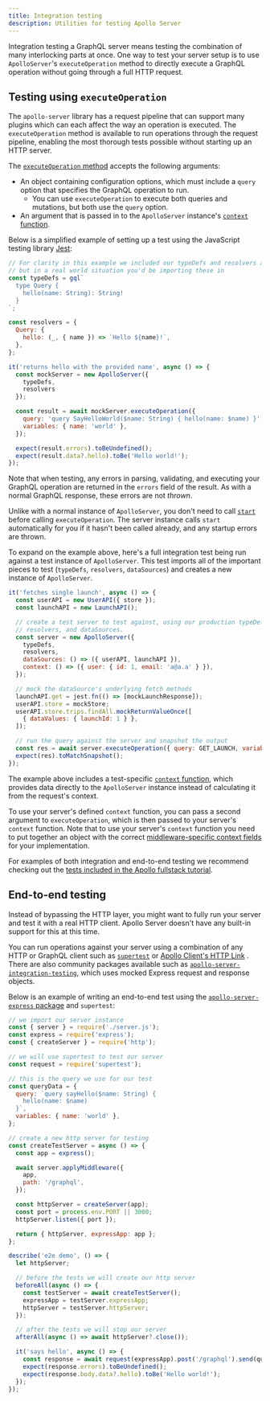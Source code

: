 ```yaml
---
title: Integration testing
description: Utilities for testing Apollo Server
---
```


Integration testing a GraphQL server means testing the combination of many interlocking parts at once. One way to test your server setup is to use `ApolloServer`'s `executeOperation` method to directly execute a GraphQL operation without going through a full HTTP request.

## Testing using `executeOperation`

The `apollo-server` library has a request pipeline that can support many plugins which can each affect the way an operation is executed. The `executeOperation` method is available to run operations through the request pipeline, enabling the most thorough tests possible without starting up an HTTP server.

The [`executeOperation` method](../api/apollo-server/#executeoperation) accepts the following arguments:
* An object containing configuration options, which must include a `query` option that specifies the GraphQL operation to run.
  * You can use `executeOperation` to execute both queries and mutations, but both use the `query` option.
* An argument that is passed in to the `ApolloServer` instance's [`context` function](../data/resolvers/#the-context-argument).

Below is a simplified example of setting up a test using the JavaScript testing library [Jest](https://jestjs.io/):
```js:title=index.test.js
// For clarity in this example we included our typeDefs and resolvers above our test,
// but in a real world situation you'd be importing these in
const typeDefs = gql`
  type Query {
    hello(name: String): String!
  }
`;

const resolvers = {
  Query: {
    hello: (_, { name }) => `Hello ${name}!`,
  },
};

it('returns hello with the provided name', async () => {
  const mockServer = new ApolloServer({
    typeDefs,
    resolvers
  });

  const result = await mockServer.executeOperation({
    query: 'query SayHelloWorld($name: String) { hello(name: $name) }',
    variables: { name: 'world' },
  });

  expect(result.errors).toBeUndefined();
  expect(result.data?.hello).toBe('Hello world!');
});
```
Note that when testing, any errors in parsing, validating, and executing your GraphQL operation are returned in the `errors` field of the result. As with a normal GraphQL response, these errors are not _thrown_.

Unlike with a normal instance of `ApolloServer`,  you don't need to call [`start`](../../api/apollo-server/#start) before calling `executeOperation`. The server instance calls `start` automatically for you if it hasn't been called already, and any startup errors are thrown.

To expand on the example above, here's a full integration test being run against a test instance of `ApolloServer`. This test imports all of the important pieces to test (`typeDefs`, `resolvers`, `dataSources`) and creates a new instance of `ApolloServer`.

```js:title=integration.test.js
it('fetches single launch', async () => {
  const userAPI = new UserAPI({ store });
  const launchAPI = new LaunchAPI();

  // create a test server to test against, using our production typeDefs,
  // resolvers, and dataSources.
  const server = new ApolloServer({
    typeDefs,
    resolvers,
    dataSources: () => ({ userAPI, launchAPI }),
    context: () => ({ user: { id: 1, email: 'a@a.a' } }),
  });

  // mock the dataSource's underlying fetch methods
  launchAPI.get = jest.fn(() => [mockLaunchResponse]);
  userAPI.store = mockStore;
  userAPI.store.trips.findAll.mockReturnValueOnce([
    { dataValues: { launchId: 1 } },
  ]);

  // run the query against the server and snapshot the output
  const res = await server.executeOperation({ query: GET_LAUNCH, variables: { id: 1 } });
  expect(res).toMatchSnapshot();
});
```

The example above includes a test-specific [`context` function](../data/resolvers/#the-context-argument), which provides data directly to the `ApolloServer` instance instead of calculating it from the request's context.

To use your server's defined `context` function, you can pass a second argument to `executeOperation`, which is then passed to your server's `context` function. Note that to use your server's `context` function you need to put together an object with the correct [middleware-specific context fields](../api/apollo-server/#middleware-specific-context-fields) for your implementation.

For examples of both integration and end-to-end testing we recommend checking out the [tests included in the Apollo fullstack tutorial](https://github.com/apollographql/fullstack-tutorial/tree/master/final/server/src/__tests__).
## End-to-end testing


Instead of bypassing the HTTP layer, you might want to fully run your server and test it with a real HTTP client. Apollo Server doesn't have any built-in support for this at this time.

You can run operations against your server using a combination of any HTTP or GraphQL client such as [`supertest`](https://www.npmjs.com/package/supertest) or [Apollo Client's HTTP Link](https://www.apollographql.com/docs/react/api/link/apollo-link-http/) . There are also community packages available such as [`apollo-server-integration-testing`](https://www.npmjs.com/package/apollo-server-integration-testing), which uses mocked Express request and response objects.

Below is an example of writing an end-to-end test using the [`apollo-server-express` package](../integrations/middleware/#apollo-server-express) and `supertest`:

```js:title=e2e.test.js
// we import our server instance
const { server } = require('./server.js');
const express = require('express');
const { createServer } = require('http');

// we will use supertest to test our server
const request = require('supertest');

// this is the query we use for our test
const queryData = {
  query: `query sayHello($name: String) {
    hello(name: $name)
  }`,
  variables: { name: 'world' },
};

// create a new http server for testing
const createTestServer = async () => {
  const app = express();

  await server.applyMiddleware({
    app,
    path: '/graphql',
  });

  const httpServer = createServer(app);
  const port = process.env.PORT || 3000;
  httpServer.listen({ port });

  return { httpServer, expressApp: app };
};

describe('e2e demo', () => {
  let httpServer;

  // before the tests we will create our http server
  beforeAll(async () => {
    const testServer = await createTestServer();
    expressApp = testServer.expressApp;
    httpServer = testServer.httpServer;
  });

  // after the tests we will stop our server
  afterAll(async () => await httpServer?.close());

  it('says hello', async () => {
    const response = await request(expressApp).post('/graphql').send(queryData);
    expect(response.errors).toBeUndefined();
    expect(response.body.data?.hello).toBe('Hello world!');
  });
});
```
